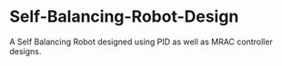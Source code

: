# Self-Balancing-Robot-Design
A Self Balancing Robot designed using PID as well as MRAC controller designs.

